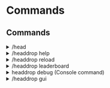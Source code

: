# Commands

## Commands

<details>

<summary>/head</summary>

**Aliases:** /skull\
**Description:** Get any player's head\
**Permission:** headdrop.head\
**Usage:** /head {NAME}

</details>

<details>

<summary>/headdrop help</summary>

**Aliases:** /hd help\
**Description:** Show help info about the plugin\
**Permission:** none\
**Usage:** /hd help

</details>

<details>

<summary>/headdrop reload</summary>

**Aliases:** /hd reload\
**Permission:** headdrop.reload\
**Usage:** /hd reload

</details>

<details>

<summary>/headdrop leaderboard</summary>

**Aliases:** /hd leaderboard\
**Description:** Show top 10 head hunters\
**Permission:** none\
**Usage:** /hd leaderboard

</details>

<details>

<summary>headdrop debug (Console command)</summary>

**Aliases:** /hd debug\
**Description:** Create a "debug.txt" in the \Plugins\HeadDrop\ directory with some info\
**Permission:** none\
**Usage:** hd debug

</details>

<details>

<summary>/headdrop gui</summary>

**Aliases:** /hd gui\
**Description:** Open a GUI with all mob heads\
**Permission:** none\
**Usage:** hd gui

</details>
